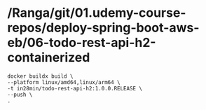 # /Ranga/git/01.udemy-course-repos/deploy-spring-boot-aws-eb/06-todo-rest-api-h2-containerized
```
docker buildx build \
--platform linux/amd64,linux/arm64 \
-t in28min/todo-rest-api-h2:1.0.0.RELEASE \
--push \
.
```